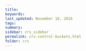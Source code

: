 ```yaml
---
title:  
keywords: 
last_updated: November 18, 2016
tags: 
summary: 
sidebar: crs_sidebar
permalink: crs-control-buckets.html
folder: crs
---
```


 

